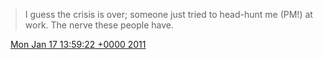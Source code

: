 > I guess the crisis is over; someone just tried to head\-hunt me \(PM\!\) at work\. The nerve these people have\.

<img src="../../media/tweet.ico" width="12" /> [Mon Jan 17 13:59:22 +0000 2011](https://twitter.com/DromerDenker/status/27002040915861504)
